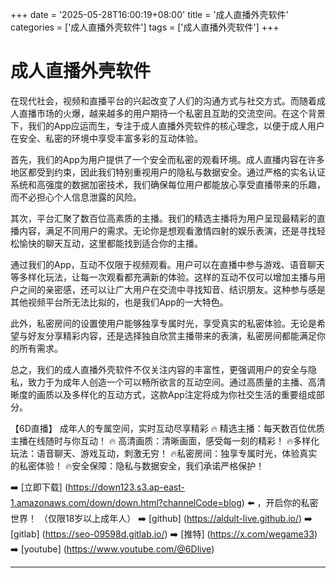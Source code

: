 +++
date = '2025-05-28T16:00:19+08:00'
title = '成人直播外壳软件'
categories = ['成人直播外壳软件']
tags = ['成人直播外壳软件']
+++

# 成人直播外壳软件

在现代社会，视频和直播平台的兴起改变了人们的沟通方式与社交方式。而随着成人直播市场的火爆，越来越多的用户期待一个私密且互助的交流空间。在这个背景下，我们的App应运而生，专注于成人直播外壳软件的核心理念，以便于成人用户在安全、私密的环境中享受丰富多彩的互动体验。

首先，我们的App为用户提供了一个安全而私密的观看环境。成人直播内容在许多地区都受到约束，因此我们特别重视用户的隐私与数据安全。通过严格的实名认证系统和高强度的数据加密技术，我们确保每位用户都能放心享受直播带来的乐趣，而不必担心个人信息泄露的风险。

其次，平台汇聚了数百位高素质的主播。我们的精选主播将为用户呈现最精彩的直播内容，满足不同用户的需求。无论你是想观看激情四射的娱乐表演，还是寻找轻松愉快的聊天互动，这里都能找到适合你的主播。

通过我们的App，互动不仅限于视频观看。用户可以在直播中参与游戏、语音聊天等多样化玩法，让每一次观看都充满新的体验。这样的互动不仅可以增加主播与用户之间的亲密感，还可以让广大用户在交流中寻找知音、结识朋友。这种参与感是其他视频平台所无法比拟的，也是我们App的一大特色。

此外，私密房间的设置使用户能够独享专属时光，享受真实的私密体验。无论是希望与好友分享精彩内容，还是选择独自欣赏主播带来的表演，私密房间都能满足你的所有需求。

总之，我们的成人直播外壳软件不仅关注内容的丰富性，更强调用户的安全与隐私，致力于为成年人创造一个可以畅所欲言的互动空间。通过高质量的主播、高清晰度的画质以及多样化的互动方式，这款App注定将成为你社交生活的重要组成部分。

【6D直播】
成年人的专属空间，实时互动尽享精彩
🔥 精选主播：每天数百位优质主播在线随时与你互动！
🔥 高清画质：清晰画面，感受每一刻的精彩！
🔥多样化玩法：语音聊天、游戏互动，刺激无穷！
🔥私密房间：独享专属时光，体验真实的私密体验！
🔥安全保障：隐私与数据安全，我们承诺严格保护！

➡️ [立即下载] (https://down123.s3.ap-east-1.amazonaws.com/down/down.html?channelCode=blog) ⬅️ ，开启你的私密世界！
（仅限18岁以上成年人）
➡️ [github] (https://aldult-live.github.io/)
➡️ [gitlab] (https://seo-09598d.gitlab.io/)
➡️ [推特] (https://x.com/wegame33)
➡️ [youtube] (https://www.youtube.com/@6Dlive)

---
